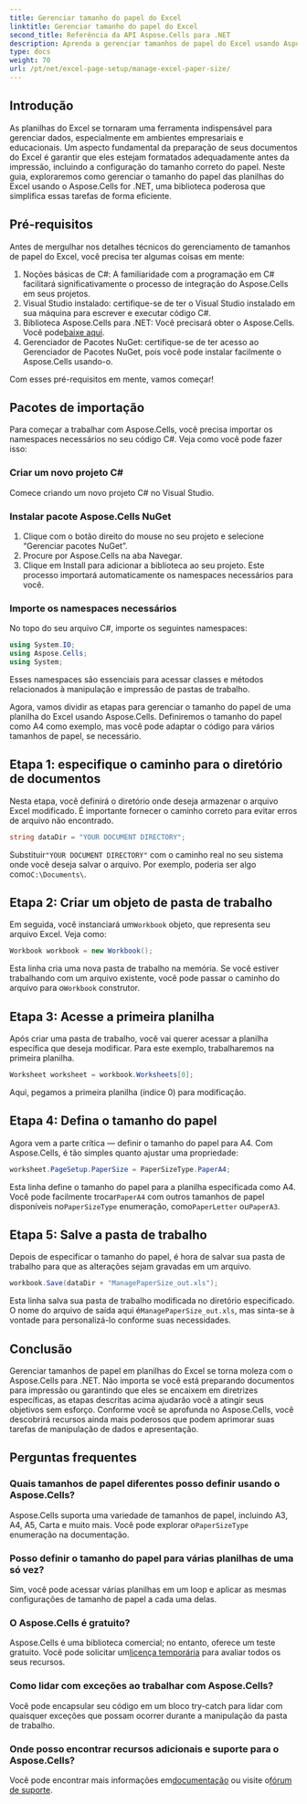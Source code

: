 ```yaml
---
title: Gerenciar tamanho do papel do Excel
linktitle: Gerenciar tamanho do papel do Excel
second_title: Referência da API Aspose.Cells para .NET
description: Aprenda a gerenciar tamanhos de papel do Excel usando Aspose.Cells para .NET. Este guia oferece instruções passo a passo e exemplos para integração perfeita.
type: docs
weight: 70
url: /pt/net/excel-page-setup/manage-excel-paper-size/
---
```

## Introdução

As planilhas do Excel se tornaram uma ferramenta indispensável para gerenciar dados, especialmente em ambientes empresariais e educacionais. Um aspecto fundamental da preparação de seus documentos do Excel é garantir que eles estejam formatados adequadamente antes da impressão, incluindo a configuração do tamanho correto do papel. Neste guia, exploraremos como gerenciar o tamanho do papel das planilhas do Excel usando o Aspose.Cells for .NET, uma biblioteca poderosa que simplifica essas tarefas de forma eficiente.

## Pré-requisitos

Antes de mergulhar nos detalhes técnicos do gerenciamento de tamanhos de papel do Excel, você precisa ter algumas coisas em mente:

1. Noções básicas de C#: A familiaridade com a programação em C# facilitará significativamente o processo de integração do Aspose.Cells em seus projetos.
2. Visual Studio instalado: certifique-se de ter o Visual Studio instalado em sua máquina para escrever e executar código C#.
3. Biblioteca Aspose.Cells para .NET: Você precisará obter o Aspose.Cells. Você pode[baixe aqui](https://releases.aspose.com/cells/net/).
4. Gerenciador de Pacotes NuGet: certifique-se de ter acesso ao Gerenciador de Pacotes NuGet, pois você pode instalar facilmente o Aspose.Cells usando-o.

Com esses pré-requisitos em mente, vamos começar!

## Pacotes de importação

Para começar a trabalhar com Aspose.Cells, você precisa importar os namespaces necessários no seu código C#. Veja como você pode fazer isso:

### Criar um novo projeto C#

Comece criando um novo projeto C# no Visual Studio.

### Instalar pacote Aspose.Cells NuGet

1. Clique com o botão direito do mouse no seu projeto e selecione “Gerenciar pacotes NuGet”.
2. Procure por Aspose.Cells na aba Navegar.
3. Clique em Install para adicionar a biblioteca ao seu projeto. Este processo importará automaticamente os namespaces necessários para você.

### Importe os namespaces necessários

No topo do seu arquivo C#, importe os seguintes namespaces:

```csharp
using System.IO;
using Aspose.Cells;
using System;
```

Esses namespaces são essenciais para acessar classes e métodos relacionados à manipulação e impressão de pastas de trabalho.

Agora, vamos dividir as etapas para gerenciar o tamanho do papel de uma planilha do Excel usando Aspose.Cells. Definiremos o tamanho do papel como A4 como exemplo, mas você pode adaptar o código para vários tamanhos de papel, se necessário.

## Etapa 1: especifique o caminho para o diretório de documentos

Nesta etapa, você definirá o diretório onde deseja armazenar o arquivo Excel modificado. É importante fornecer o caminho correto para evitar erros de arquivo não encontrado.

```csharp
string dataDir = "YOUR DOCUMENT DIRECTORY";
```

 Substituir`"YOUR DOCUMENT DIRECTORY"` com o caminho real no seu sistema onde você deseja salvar o arquivo. Por exemplo, poderia ser algo como`C:\Documents\`.

## Etapa 2: Criar um objeto de pasta de trabalho

 Em seguida, você instanciará um`Workbook` objeto, que representa seu arquivo Excel. Veja como:

```csharp
Workbook workbook = new Workbook();
```

 Esta linha cria uma nova pasta de trabalho na memória. Se você estiver trabalhando com um arquivo existente, você pode passar o caminho do arquivo para o`Workbook` construtor.

## Etapa 3: Acesse a primeira planilha

Após criar uma pasta de trabalho, você vai querer acessar a planilha específica que deseja modificar. Para este exemplo, trabalharemos na primeira planilha.

```csharp
Worksheet worksheet = workbook.Worksheets[0];
```

Aqui, pegamos a primeira planilha (índice 0) para modificação.

## Etapa 4: Defina o tamanho do papel

Agora vem a parte crítica — definir o tamanho do papel para A4. Com Aspose.Cells, é tão simples quanto ajustar uma propriedade:

```csharp
worksheet.PageSetup.PaperSize = PaperSizeType.PaperA4;
```

 Esta linha define o tamanho do papel para a planilha especificada como A4. Você pode facilmente trocar`PaperA4` com outros tamanhos de papel disponíveis no`PaperSizeType` enumeração, como`PaperLetter` ou`PaperA3`.

## Etapa 5: Salve a pasta de trabalho

Depois de especificar o tamanho do papel, é hora de salvar sua pasta de trabalho para que as alterações sejam gravadas em um arquivo.

```csharp
workbook.Save(dataDir + "ManagePaperSize_out.xls");
```

 Esta linha salva sua pasta de trabalho modificada no diretório especificado. O nome do arquivo de saída aqui é`ManagePaperSize_out.xls`, mas sinta-se à vontade para personalizá-lo conforme suas necessidades.

## Conclusão

Gerenciar tamanhos de papel em planilhas do Excel se torna moleza com o Aspose.Cells para .NET. Não importa se você está preparando documentos para impressão ou garantindo que eles se encaixem em diretrizes específicas, as etapas descritas acima ajudarão você a atingir seus objetivos sem esforço. Conforme você se aprofunda no Aspose.Cells, você descobrirá recursos ainda mais poderosos que podem aprimorar suas tarefas de manipulação de dados e apresentação.

## Perguntas frequentes

### Quais tamanhos de papel diferentes posso definir usando o Aspose.Cells?
 Aspose.Cells suporta uma variedade de tamanhos de papel, incluindo A3, A4, A5, Carta e muito mais. Você pode explorar o`PaperSizeType` enumeração na documentação.

### Posso definir o tamanho do papel para várias planilhas de uma só vez?
Sim, você pode acessar várias planilhas em um loop e aplicar as mesmas configurações de tamanho de papel a cada uma delas.

### O Aspose.Cells é gratuito?
 Aspose.Cells é uma biblioteca comercial; no entanto, oferece um teste gratuito. Você pode solicitar um[licença temporária](https://purchase.aspose.com/temporary-license/) para avaliar todos os seus recursos.

### Como lidar com exceções ao trabalhar com Aspose.Cells?
Você pode encapsular seu código em um bloco try-catch para lidar com quaisquer exceções que possam ocorrer durante a manipulação da pasta de trabalho.

### Onde posso encontrar recursos adicionais e suporte para o Aspose.Cells?
 Você pode encontrar mais informações em[documentação](https://reference.aspose.com/cells/net/) ou visite o[fórum de suporte](https://forum.aspose.com/c/cells/9).